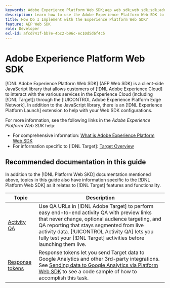 ```yaml
---
keywords: Adobe Experience Platform Web SDK;aep web sdk;web sdk;sdk;adobe experience cloud;platform edge network;adobe experience platform edge network;edge network;aep edge network
description: Learn how to use the Adobe Experience Platform Web SDK to interact with the various services in the Adobe Experience Cloud through the AEP Edge Network.
title: How Do I Implement with the Experience Platform Web SDK?
feature: AEP Web SDK
role: Developer
exl-id: afcd741f-bb7e-4bc2-b96c-ec10d5d6f4c5
---
```

# Adobe Experience Platform Web SDK

[!DNL Adobe Experience Platform Web SDK] (AEP Web SDK) is a client-side JavaScript library that allows customers of [!DNL Adobe Experience Cloud] to interact with the various services in the Experience Cloud (including [!DNL Target]) through the [!UICONTROL Adobe Experience Platform Edge Network]. In addition to the JavaScript library, there is an [!DNL Experience Platform Launch] extension to help with your Web SDK configurations.

For more information, see the following links in the *Adobe Experience Platform Web SDK* help:

* For comprehensive information: [What is Adobe Experience Platform Web SDK](https://experienceleague.adobe.com/docs/experience-platform/edge/home.html)
* For information specific to [!DNL Target]: [Target Overview](https://experienceleague.adobe.com/docs/experience-platform/edge/personalization/adobe-target/target-overview.html)

## Recommended documentation in this guide

In addition to the [!DNL Platform Web SKD] documentation mentioned above, topics in this guide also have information specific to the [!DNL Platform Web SDK] as it relates to [!DNL Target] features and functionality.

|Topic|Description|
| --- | --- |
|[Activity QA](/help/c-activities/c-activity-qa/activity-qa.md)|Use QA URLs in [!DNL Adobe Target] to perform easy end-to-end activity QA with preview links that never change, optional audience targeting, and QA reporting that stays segmented from live activity data. [!UICONTROL Activity QA] lets you fully test your [!DNL Target] activities before launching them live.|
|[Response tokens](/help/administrating-target/response-tokens.md)|Response tokens let you send Target data to Google Analytics and other 3rd-party integrations.<br>See [Sending data to Google Analytics via Platform Web SDK](/help/administrating-target/response-tokens.md#platform-web-sdk) to see a code sample of how to accomplish this task.|
